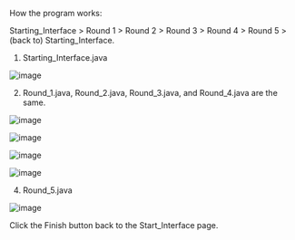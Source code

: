 How the program works:

Starting_Interface > Round 1 > Round 2 > Round 3 > Round 4 > Round 5 > (back to) Starting_Interface.

1. Starting_Interface.java

![image](https://github.com/GhostMan003/OIBSIP/assets/122271680/1c3625bc-4525-441e-8ab2-d4255dbe0362)


2. Round_1.java, Round_2.java, Round_3.java, and Round_4.java are the same.

![image](https://github.com/GhostMan003/OIBSIP/assets/122271680/54219938-14fe-492d-a1a3-25d42f93eeae)

![image](https://github.com/GhostMan003/OIBSIP/assets/122271680/4bb34442-2ec7-40c3-85ea-2ff2199cd4b7)

![image](https://github.com/GhostMan003/OIBSIP/assets/122271680/3275fc9d-3b86-4400-92db-90bf8af318b3)

![image](https://github.com/GhostMan003/OIBSIP/assets/122271680/c9d9472b-8eb7-4623-8dba-10b8181b9c6a)


4. Round_5.java

![image](https://github.com/GhostMan003/OIBSIP/assets/122271680/e069d8ba-d74f-4ee1-bebb-5c807ad2a622)

Click the Finish button back to the Start_Interface page.
